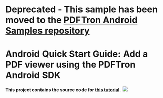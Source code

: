 # Deprecated - This sample has been moved to the [PDFTron Android Samples repository](https://github.com/PDFTron/pdftron-android-samples/tree/master/QuickStartPDFViewer)
# Android Quick Start Guide: Add a PDF viewer using the PDFTron Android SDK

**This project contains the source code for [this tutorial](https://www.pdftron.com/documentation/android/guides/getting-started/try-demo).**
![](https://onepixel.pdftron.com/pdf-viewer-android)
